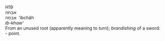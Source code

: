 <body>
  <p>H19<br>  אבחה  <br> אִבחָה  ‎  ‘ibchâh  <br><i>ib-khaw‘ </i><br>From an unused root (apparently meaning to <i>turn</i>); <i>brandishing</i> of a sword: - point.<br></p>
 </body>